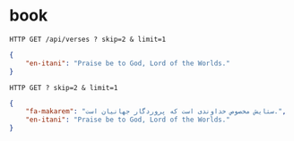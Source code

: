 # book


```http
HTTP GET /api/verses ? skip=2 & limit=1
```

```json
{
    "en-itani": "Praise be to God, Lord of the Worlds."
}
```



```http
HTTP GET ? skip=2 & limit=1
```

```json
{
    "fa-makarem": "ستایش مخصوص خداوندی است که پروردگار جهانیان است.",
    "en-itani": "Praise be to God, Lord of the Worlds."
}
```